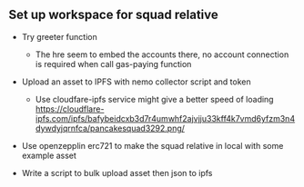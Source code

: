 ## Set up workspace for squad relative

- Try greeter function

  - The hre seem to embed the accounts there, no account connection is required when call gas-paying function


- Upload an asset to IPFS with nemo collector script and token
    - Use cloudfare-ipfs service might give a better speed of loading https://cloudflare-ipfs.com/ipfs/bafybeidcxb3d7r4umwhf2ajvjju33kff4k7vmd6yfzm3n4dywdyjqrnfca/pancakesquad3292.png/

- Use openzepplin erc721 to make the squad relative in local with some example asset

- Write a script to bulk upload asset then json to ipfs

